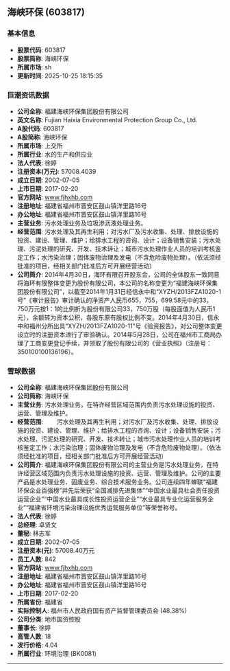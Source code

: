 ## 海峡环保 (603817)

### 基本信息

- **股票代码**: 603817
- **股票简称**: 海峡环保
- **所属市场**: sh
- **更新时间**: 2025-10-25 18:15:35

### 巨潮资讯数据

- **公司全称**: 福建海峡环保集团股份有限公司
- **英文名称**: Fujian Haixia Environmental Protection Group Co., Ltd.
- **A股代码**: 603817
- **A股简称**: 海峡环保
- **所属市场**: 上交所
- **所属行业**: 水的生产和供应业
- **法人代表**: 徐婷
- **注册资本(万元)**: 57008.4039
- **成立日期**: 2002-07-05
- **上市日期**: 2017-02-20
- **官方网站**: www.fjhxhb.com
- **注册地址**: 福建省福州市晋安区鼓山镇洋里路16号
- **办公地址**: 福建省福州市晋安区鼓山镇洋里路16号
- **主营业务**: 污水处理业务及垃圾渗沥液处理业务。
- **经营范围**: 污水处理及其再生利用；对污水厂及污水收集、处理、排放设施的投资、建设、管理、维护；给排水工程的咨询、设计；设备销售安装；污水处理、污泥处理的研究、开发、技术转让；城市污水处理作业人员的培训考核鉴定工作；水污染治理；固体废物治理及发电（不含危险废物处理）。（依法须经批准的项目，经相关部门批准后方可开展经营活动）
- **公司简介**: 2014年4月30日，海环有限召开股东会，公司的全体股东一致同意将海环有限整体变更为股份有限公司，本公司的名称变更为“福建海峡环保集团股份有限公司”，以截至2014年1月31日经信永中和“XYZH/2013FZA1020-1号”《审计报告》审计确认的净资产人民币655，755，699.58元中的33，750万元按1：1的比例折为股份有限公司33，750万股（每股面值为人民币1元），余额转为资本公积，各股东原有股权比例不变。2014年4月30日，信永中和福州分所出具“XYZH/2013FZA1020-11”号《验资报告》，对公司整体变更设立时的注册资本进行了审验确认。2014年5月28日，公司在福州市工商局办理了工商变更登记手续，并领取了股份有限公司的《营业执照》（注册号：350100100136196）。

### 雪球数据

- **公司全称**: 福建海峡环保集团股份有限公司
- **公司简称**: 海峡环保
- **主营业务**: 污水处理业务，在特许经营区域范围内负责污水处理设施的投资、运营、管理及维护。
- **经营范围**: 　　污水处理及其再生利用；对污水厂及污水收集、处理、排放设施的投资、建设、管理、维护；给排水工程的咨询、设计；设备销售安装；污水处理、污泥处理的研究、开发、技术转让；城市污水处理作业人员的培训考核鉴定工作；水污染治理；固体废物治理及发电（不含危险废物处理）。（依法须经批准的项目，经相关部门批准后方可开展经营活动）
- **公司简介**: 福建海峡环保集团股份有限公司的主营业务是污水处理业务，在特许经营区域范围内负责污水处理设施的投资、运营、管理及维护。公司的主要产品是水处理业务、固废业务、综合技术服务业务。公司连续四年蝉联“福建环保企业百强榜”并先后荣获“全国减排先进集体”“中国水业最具社会责任投资运营企业”“中国水业最具成长性投资运营企业”“水业最具专业化运营服务企业”“福建省环境污染治理设施优秀运营服务单位”等荣誉称号。
- **法人代表**: 徐婷
- **总经理**: 卓贤文
- **董秘**: 林志军
- **成立日期**: 2002-07-05
- **注册资本(元)**: 57008.40万元
- **员工人数**: 842
- **官方网站**: www.fjhxhb.com
- **注册地址**: 福建省福州市晋安区鼓山镇洋里路16号
- **办公地址**: 福建省福州市晋安区鼓山镇洋里路16号
- **上市日期**: 2017-02-20
- **所属省份**: 福建省
- **实际控制人**: 福州市人民政府国有资产监督管理委员会 (48.38%)
- **公司分类**: 地市国资控股
- **董事长**: 徐婷
- **高管人数**: 18
- **发行价格**: 4.04
- **所属行业**: 环境治理 (BK0081)

---